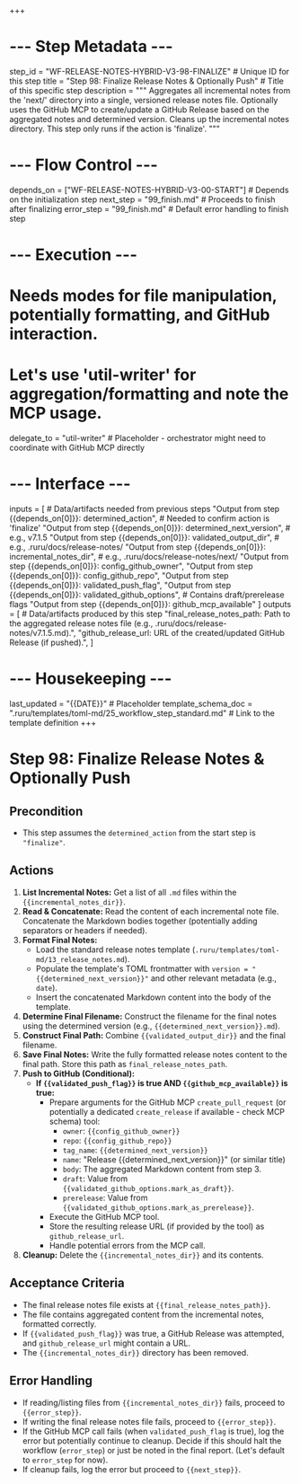+++
# --- Step Metadata ---
step_id = "WF-RELEASE-NOTES-HYBRID-V3-98-FINALIZE" # Unique ID for this step
title = "Step 98: Finalize Release Notes & Optionally Push" # Title of this specific step
description = """
Aggregates all incremental notes from the 'next/' directory into a single, versioned release notes file.
Optionally uses the GitHub MCP to create/update a GitHub Release based on the aggregated notes and determined version.
Cleans up the incremental notes directory. This step only runs if the action is 'finalize'.
"""

# --- Flow Control ---
depends_on = ["WF-RELEASE-NOTES-HYBRID-V3-00-START"] # Depends on the initialization step
next_step = "99_finish.md" # Proceeds to finish after finalizing
error_step = "99_finish.md" # Default error handling to finish step

# --- Execution ---
# Needs modes for file manipulation, potentially formatting, and GitHub interaction.
# Let's use 'util-writer' for aggregation/formatting and note the MCP usage.
delegate_to = "util-writer" # Placeholder - orchestrator might need to coordinate with GitHub MCP directly

# --- Interface ---
inputs = [ # Data/artifacts needed from previous steps
    "Output from step {{depends_on[0]}}: determined_action", # Needed to confirm action is 'finalize'
    "Output from step {{depends_on[0]}}: determined_next_version", # e.g., v7.1.5
    "Output from step {{depends_on[0]}}: validated_output_dir", # e.g., .ruru/docs/release-notes/
    "Output from step {{depends_on[0]}}: incremental_notes_dir", # e.g., .ruru/docs/release-notes/next/
    "Output from step {{depends_on[0]}}: config_github_owner",
    "Output from step {{depends_on[0]}}: config_github_repo",
    "Output from step {{depends_on[0]}}: validated_push_flag",
    "Output from step {{depends_on[0]}}: validated_github_options", # Contains draft/prerelease flags
    "Output from step {{depends_on[0]}}: github_mcp_available"
]
outputs = [ # Data/artifacts produced by this step
    "final_release_notes_path: Path to the aggregated release notes file (e.g., .ruru/docs/release-notes/v7.1.5.md).",
    "github_release_url: URL of the created/updated GitHub Release (if pushed).",
]

# --- Housekeeping ---
last_updated = "{{DATE}}" # Placeholder
template_schema_doc = ".ruru/templates/toml-md/25_workflow_step_standard.md" # Link to the template definition
+++

# Step 98: Finalize Release Notes & Optionally Push

## Precondition
*   This step assumes the `determined_action` from the start step is `"finalize"`.

## Actions

1.  **List Incremental Notes:** Get a list of all `.md` files within the `{{incremental_notes_dir}}`.
2.  **Read & Concatenate:** Read the content of each incremental note file. Concatenate the Markdown bodies together (potentially adding separators or headers if needed).
3.  **Format Final Notes:**
    *   Load the standard release notes template (`.ruru/templates/toml-md/13_release_notes.md`).
    *   Populate the template's TOML frontmatter with `version = "{{determined_next_version}}"` and other relevant metadata (e.g., `date`).
    *   Insert the concatenated Markdown content into the body of the template.
4.  **Determine Final Filename:** Construct the filename for the final notes using the determined version (e.g., `{{determined_next_version}}.md`).
5.  **Construct Final Path:** Combine `{{validated_output_dir}}` and the final filename.
6.  **Save Final Notes:** Write the fully formatted release notes content to the final path. Store this path as `final_release_notes_path`.
7.  **Push to GitHub (Conditional):**
    *   **If `{{validated_push_flag}}` is true AND `{{github_mcp_available}}` is true:**
        *   Prepare arguments for the GitHub MCP `create_pull_request` (or potentially a dedicated `create_release` if available - check MCP schema) tool:
            *   `owner`: `{{config_github_owner}}`
            *   `repo`: `{{config_github_repo}}`
            *   `tag_name`: `{{determined_next_version}}`
            *   `name`: "Release {{determined_next_version}}" (or similar title)
            *   `body`: The aggregated Markdown content from step 3.
            *   `draft`: Value from `{{validated_github_options.mark_as_draft}}`.
            *   `prerelease`: Value from `{{validated_github_options.mark_as_prerelease}}`.
        *   Execute the GitHub MCP tool.
        *   Store the resulting release URL (if provided by the tool) as `github_release_url`.
        *   Handle potential errors from the MCP call.
8.  **Cleanup:** Delete the `{{incremental_notes_dir}}` and its contents.

## Acceptance Criteria

*   The final release notes file exists at `{{final_release_notes_path}}`.
*   The file contains aggregated content from the incremental notes, formatted correctly.
*   If `{{validated_push_flag}}` was true, a GitHub Release was attempted, and `github_release_url` might contain a URL.
*   The `{{incremental_notes_dir}}` directory has been removed.

## Error Handling

*   If reading/listing files from `{{incremental_notes_dir}}` fails, proceed to `{{error_step}}`.
*   If writing the final release notes file fails, proceed to `{{error_step}}`.
*   If the GitHub MCP call fails (when `validated_push_flag` is true), log the error but potentially continue to cleanup. Decide if this should halt the workflow (`error_step`) or just be noted in the final report. (Let's default to `error_step` for now).
*   If cleanup fails, log the error but proceed to `{{next_step}}`.
